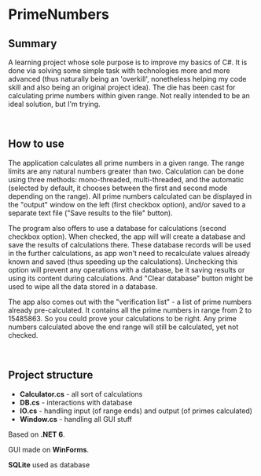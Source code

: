 # PrimeNumbers
## Summary
A learning project whose sole purpose is to improve my basics of C#. It is done via solving some simple task with technologies more and more advanced (thus naturally being an 'overkill', nonetheless helping my code skill and also being an original project idea). The die has been cast for calculating prime numbers within given range. Not really intended to be an ideal solution, but I'm trying.

</br>

## How to use
The application calculates all prime numbers in a given range. The range limits are any natural numbers greater than two. Calculation can be done using three methods: mono-threaded, multi-threaded, and the automatic (selected by default, it chooses between the first and second mode depending on the range). All prime numbers calculated can be displayed in the "output" window on the left (first checkbox option), and/or saved to a separate text file ("Save results to the file" button). 

The program also offers to use a database for calculations (second checkbox option). When checked, the app will will create a database and save the results of calculations there. These database records will be used in the further calculations, as app won't need to recalculate values already known and saved (thus speeding up the calculations). Unchecking this option will prevent any operations with a database, be it saving results or using its content during calculations. And "Clear database" button might be used to wipe all the data stored in a database.

The app also comes out with the "verification list" - a list of prime numbers already pre-calculated. It contains all the prime numbers in range from 2 to 15485863. So you could prove your calculations to be right. Any prime numbers calculated above the end range will still be calculated, yet not checked.

</br>

## Project structure
* <b>Calculator.cs</b> - all sort of calculations
* <b>DB.cs</b> - interactions with database
* <b>IO.cs</b> - handling input (of range ends) and output (of primes calculated)
* <b>Window.cs</b> - handling all GUI stuff

Based on <b>.NET 6</b>.

GUI made on <b>WinForms</b>.

<b>SQLite</b> used as database
